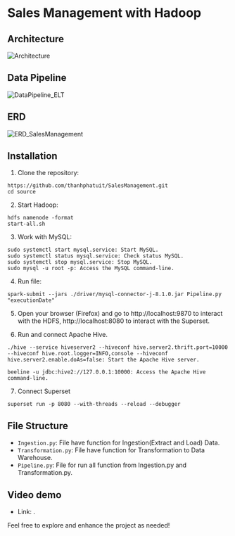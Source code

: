 # Sales Management with Hadoop


## Architecture 

![Architecture](https://github.com/thanhphatuit/SalesManagement/assets/84914537/c586914c-e210-4632-9ca8-566ef86dbfd5)

## Data Pipeline

![DataPipeline_ELT](https://github.com/thanhphat2609/SalesManagement/assets/84914537/a4fb812f-6674-494f-8739-aae83c8a44c6)

## ERD 

![ERD_SalesManagement](https://github.com/thanhphat2609/SalesManagement/assets/84914537/8ec11b8c-e2f3-48e7-84a0-6ec65c6b8585)

## Installation

1. Clone the repository:

```
https://github.com/thanhphatuit/SalesManagement.git
cd source
```

2. Start Hadoop:

```
hdfs namenode -format
start-all.sh
```

3. Work with MySQL:

```
sudo systemctl start mysql.service: Start MySQL.
sudo systemctl status mysql.service: Check status MySQL.
sudo systemctl stop mysql.service: Stop MySQL.
sudo mysql -u root -p: Access the MySQL command-line.
```

4. Run file:

```
spark-submit --jars ./driver/mysql-connector-j-8.1.0.jar Pipeline.py "executionDate"
```

5. Open your browser (Firefox) and go to http://localhost:9870 to interact with the HDFS, http://localhost:8080 to interact with the Superset.

6. Run and connect Apache Hive.

```
./hive --service hiveserver2 --hiveconf hive.server2.thrift.port=10000 --hiveconf hive.root.logger=INFO,console --hiveconf hive.server2.enable.doAs=false: Start the Apache Hive server.

beeline -u jdbc:hive2://127.0.0.1:10000: Access the Apache Hive command-line.
```

7. Connect Superset

```
superset run -p 8080 --with-threads --reload --debugger
```

## File Structure

- `Ingestion.py`: File have function for Ingestion(Extract and Load) Data.
- `Transformation.py`: File have function for Transformation to Data Warehouse.
- `Pipeline.py`: File for run all function from Ingestion.py and Transformation.py.

## Video demo
- Link: .

Feel free to explore and enhance the project as needed!
